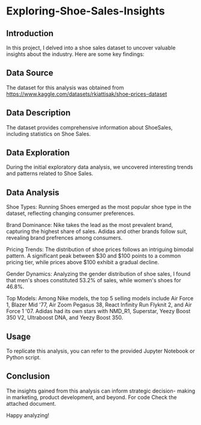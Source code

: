 # Exploring-Shoe-Sales-Insights

## Introduction
In this project, I delved into a shoe sales dataset to uncover valuable insights about the industry. Here are some key findings:

## Data Source
The dataset for this analysis was obtained from https://www.kaggle.com/datasets/rkiattisak/shoe-prices-dataset

## Data Description
The dataset provides comprehensive information about ShoeSales, including statistics on Shoe Sales.

## Data Exploration
During the initial exploratory data analysis, we uncovered interesting trends and patterns related to Shoe Sales.

## Data Analysis
Shoe Types: Running Shoes emerged as the most popular shoe type in the dataset, reflecting changing consumer preferences.

Brand Dominance: Nike takes the lead as the most prevalent brand, capturing the highest share of sales. Adidas and other brands follow suit, revealing brand prefrences among consumers.

Pricing Trends: The distribution of shoe prices follows an intriguing bimodal pattern. A significant peak between $30 and $100 points to a common pricing tier, while prices above $100 exhibit a gradual decline.

Gender Dynamics: Analyzing the gender distribution of shoe sales, I found that men's shoes constituted 53.2% of sales, while women's shoes for 46.8%.

Top Models: Among Nike models, the top 5 selling models include Air Force 1, Blazer Mid '77, Air Zoom Pegasus 38, React Infinity Run Flyknit 2, and Air Force 1 '07. Adidas had its own stars with NMD_R1, Superstar, Yeezy Boost 350 V2, Ultraboost DNA, and Yeezy Boost 350.



## Usage
To replicate this analysis, you can refer to the provided Jupyter Notebook or Python script.

## Conclusion
The insights gained from this analysis can inform strategic decision- making in marketing, product development, and beyond. For code Check the attached document.

Happy analyzing!



